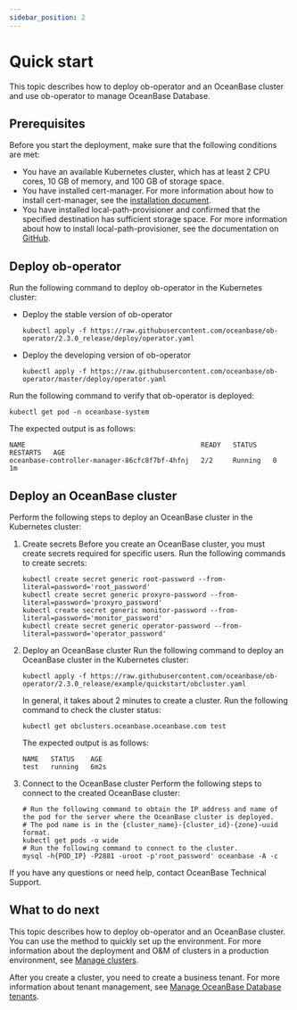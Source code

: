 ```yaml
---
sidebar_position: 2
---
```


# Quick start

This topic describes how to deploy ob-operator and an OceanBase cluster and use ob-operator to manage OceanBase Database.

## Prerequisites

Before you start the deployment, make sure that the following conditions are met:

- You have an available Kubernetes cluster, which has at least 2 CPU cores, 10 GB of memory, and 100 GB of storage space.
- You have installed cert-manager. For more information about how to install cert-manager, see the [installation document](https://cert-manager.io/docs/installation/).
- You have installed local-path-provisioner and confirmed that the specified destination has sufficient storage space. For more information about how to install local-path-provisioner, see the documentation on [GitHub](https://github.com/rancher/local-path-provisioner).

## Deploy ob-operator

Run the following command to deploy ob-operator in the Kubernetes cluster:

- Deploy the stable version of ob-operator

   ```shell
   kubectl apply -f https://raw.githubusercontent.com/oceanbase/ob-operator/2.3.0_release/deploy/operator.yaml
   ```

- Deploy the developing version of ob-operator

   ```shell
   kubectl apply -f https://raw.githubusercontent.com/oceanbase/ob-operator/master/deploy/operator.yaml
   ```

Run the following command to verify that ob-operator is deployed:

```shell
kubectl get pod -n oceanbase-system
```

The expected output is as follows:

```shell
NAME                                            READY   STATUS    RESTARTS   AGE
oceanbase-controller-manager-86cfc8f7bf-4hfnj   2/2     Running   0          1m
```

## Deploy an OceanBase cluster

Perform the following steps to deploy an OceanBase cluster in the Kubernetes cluster:

1. Create secrets
   Before you create an OceanBase cluster, you must create secrets required for specific users. Run the following commands to create secrets:

   ```shell
   kubectl create secret generic root-password --from-literal=password='root_password'
   kubectl create secret generic proxyro-password --from-literal=password='proxyro_password'
   kubectl create secret generic monitor-password --from-literal=password='monitor_password'
   kubectl create secret generic operator-password --from-literal=password='operator_password'
   ```

2. Deploy an OceanBase cluster
   Run the following command to deploy an OceanBase cluster in the Kubernetes cluster:

   ```shell
   kubectl apply -f https://raw.githubusercontent.com/oceanbase/ob-operator/2.3.0_release/example/quickstart/obcluster.yaml
   ```

   In general, it takes about 2 minutes to create a cluster. Run the following command to check the cluster status:

   ```shell
   kubectl get obclusters.oceanbase.oceanbase.com test
   ```

   The expected output is as follows:

   ```shell
   NAME   STATUS    AGE
   test   running   6m2s
   ```

3. Connect to the OceanBase cluster
   Perform the following steps to connect to the created OceanBase cluster:

   ```shell
   # Run the following command to obtain the IP address and name of the pod for the server where the OceanBase cluster is deployed.
   # The pod name is in the {cluster_name}-{cluster_id}-{zone}-uuid format.
   kubectl get pods -o wide
   # Run the following command to connect to the cluster.
   mysql -h{POD_IP} -P2881 -uroot -p'root_password' oceanbase -A -c
   ```

If you have any questions or need help, contact OceanBase Technical Support.

## What to do next

This topic describes how to deploy ob-operator and an OceanBase cluster. You can use the method to quickly set up the environment. For more information about the deployment and O&M of clusters in a production environment, see [Manage clusters](500.ob-operator-user-guide/100.cluster-management-of-ob-operator/100.cluster-management-intro.md).

After you create a cluster, you need to create a business tenant. For more information about tenant management, see [Manage OceanBase Database tenants](500.ob-operator-user-guide/200.tenant-management-of-ob-operator/000.tenant-management-intro.md).
